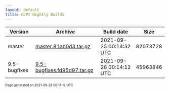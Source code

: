 ```yaml
---
layout: default
title: GLPI Nightly Builds
---
```


Version|Archive|Build date|Size
---|---|---|---
master|[master.81ab0d3.tar.gz](master.81ab0d3.tar.gz)|2021-09-25 00:14:32 UTC|82073728
9.5-bugfixes|[9.5-bugfixes.fd95d97.tar.gz](9.5-bugfixes.fd95d97.tar.gz)|2021-09-28 00:14:12 UTC|45963846

<font size="1">Page generated on 2021-09-28 00:14:12 UTC</font>

